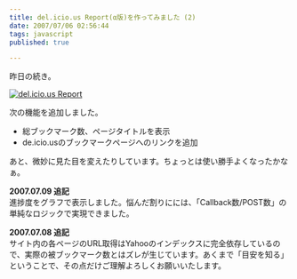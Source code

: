 ```yaml
---
title: del.icio.us Report(α版)を作ってみました (2)
date: 2007/07/06 02:56:44
tags: javascript
published: true

---
```


<p>昨日の続き。</p>

<p><a href="http://lab.katsuma.tv/del.icio.us_report"><img src="http://blog.katsuma.tv/images/delicious_report_2.gif" alt="del.icio.us Report" /></a></p>

<p>次の機能を追加しました。</p>

<ul>
<li>総ブックマーク数、ページタイトルを表示</li>
<li>de.icio.usのブックマークページへのリンクを追加</li>
</ul>

<p>あと、微妙に見た目を変えたりしています。ちょっとは使い勝手よくなったかなぁ。</p>

<p><strong>2007.07.09 追記</strong><br/>
進捗度をグラフで表示しました。悩んだ割りにには、「Callback数/POST数」の単純なロジックで実現できました。</p>

<p><strong>2007.07.08 追記</strong><br />サイト内の各ページのURL取得はYahooのインデックスに完全依存しているので、実際の被ブックマーク数とはズレが生じています。あくまで「目安を知る」ということで、その点だけご理解よろしくお願いいたします。</p>
